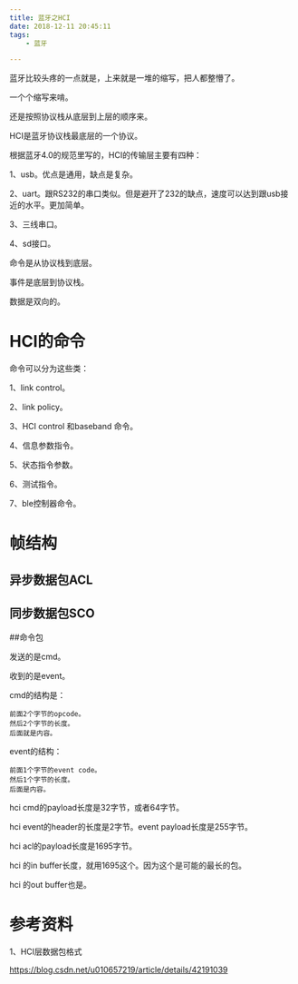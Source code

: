 ```yaml
---
title: 蓝牙之HCI
date: 2018-12-11 20:45:11
tags:
	- 蓝牙

---
```




蓝牙比较头疼的一点就是，上来就是一堆的缩写，把人都整懵了。

一个个缩写来啃。

还是按照协议栈从底层到上层的顺序来。



HCI是蓝牙协议栈最底层的一个协议。

根据蓝牙4.0的规范里写的，HCI的传输层主要有四种：

1、usb。优点是通用，缺点是复杂。

2、uart。跟RS232的串口类似。但是避开了232的缺点，速度可以达到跟usb接近的水平。更加简单。

3、三线串口。

4、sd接口。



命令是从协议栈到底层。

事件是底层到协议栈。

数据是双向的。



# HCI的命令

命令可以分为这些类：

1、link control。

2、link policy。

3、HCI control 和baseband 命令。

4、信息参数指令。

5、状态指令参数。

6、测试指令。

7、ble控制器命令。



# 帧结构

## 异步数据包ACL



## 同步数据包SCO



##命令包

发送的是cmd。

收到的是event。

cmd的结构是：

```
前面2个字节的opcode。
然后2个字节的长度。
后面就是内容。
```

event的结构：

```
前面1个字节的event code。
然后1个字节的长度。
后面是内容。
```



hci cmd的payload长度是32字节，或者64字节。

hci event的header的长度是2字节。event payload长度是255字节。

hci acl的payload长度是1695字节。

hci 的in buffer长度，就用1695这个。因为这个是可能的最长的包。

hci 的out buffer也是。





# 参考资料

1、HCI层数据包格式

https://blog.csdn.net/u010657219/article/details/42191039